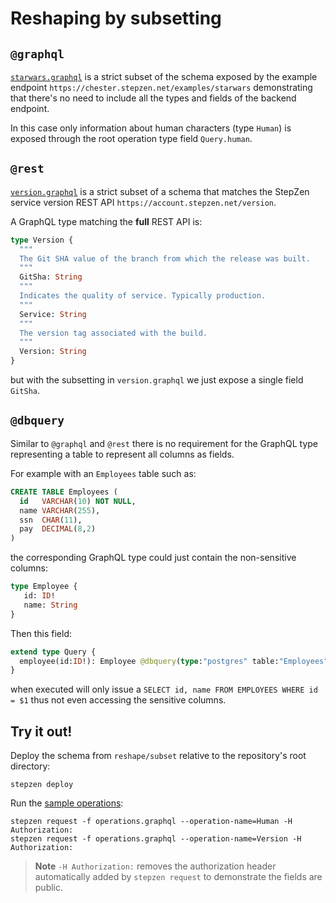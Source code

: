 # Reshaping by subsetting

## `@graphql`

[`starwars.graphql`](starwars.graphql) is a strict subset of the schema exposed by the example endpoint
`https://chester.stepzen.net/examples/starwars` demonstrating that there's no need
to include all the types and fields of the backend endpoint.

In this case only information about human characters (type `Human`) is exposed
through the root operation type field `Query.human`.

## `@rest`

[`version.graphql`](version.graphql) is a strict subset of a schema that matches the StepZen
service version REST API `https://account.stepzen.net/version`.

A GraphQL type matching the **full** REST API is:
```graphql
type Version {
  """
  The Git SHA value of the branch from which the release was built.
  """
  GitSha: String
  """
  Indicates the quality of service. Typically production.
  """
  Service: String
  """
  The version tag associated with the build.
  """
  Version: String
}
```
but with the subsetting in `version.graphql` we just expose a single field `GitSha`.

## `@dbquery`

Similar to `@graphql` and `@rest` there is no requirement for the GraphQL type
representing a table to represent all columns as fields.

For example with an `Employees` table such as:
```sql
CREATE TABLE Employees (
  id   VARCHAR(10) NOT NULL,
  name VARCHAR(255),
  ssn  CHAR(11),
  pay  DECIMAL(8,2)
)
```

the corresponding GraphQL type could just contain the non-sensitive columns:
```graphql
type Employee {
   id: ID!
   name: String
}
```

Then this field:
```graphql
extend type Query {
  employee(id:ID!): Employee @dbquery(type:"postgres" table:"Employees" configuration:"pgemps")
}
```
when executed will only issue a `SELECT id, name FROM EMPLOYEES WHERE id = $1`
thus not even accessing the sensitive columns.

## Try it out!

Deploy the schema from `reshape/subset` relative to the repository's root directory:

```
stepzen deploy
```

Run the [sample operations](operations.graphql):

```
stepzen request -f operations.graphql --operation-name=Human -H Authorization:
stepzen request -f operations.graphql --operation-name=Version -H Authorization:
```

> **Note**
> `-H Authorization:` removes the authorization header automatically added by `stepzen request` to demonstrate the fields are public.

